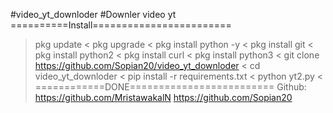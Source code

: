 #video_yt_downloder
#Downler video yt
==========Install========================
> pkg update <
> pkg upgrade <
> pkg install python -y <
> pkg install git <
> pkg install python2 <
> pkg install curl < 
> pkg install python3 < 
> git clone https://github.com/Sopian20/video_yt_downloder <
> cd video_yt_downloder <
> pip install -r requirements.txt <
> python yt2.py <
============DONE=========================
Github: 
https://github.com/MristawakalN
https://github.com/Sopian20
